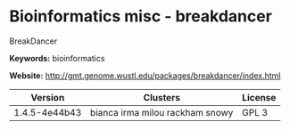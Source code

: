 # Bioinformatics misc - breakdancer

BreakDancer

**Keywords:** bioinformatics

**Website:** <http://gmt.genome.wustl.edu/packages/breakdancer/index.html>

| Version | Clusters | License |
| ------- | -------- | ------- |
| 1.4.5-4e44b43 | bianca irma milou rackham snowy | GPL 3 |

